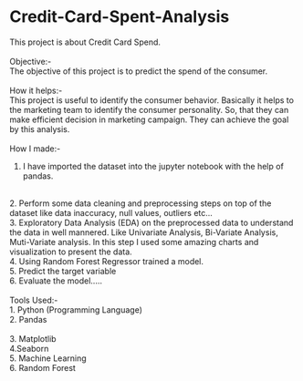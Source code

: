 # Credit-Card-Spent-Analysis
This project is about Credit Card Spend. 
<br>
<br>
Objective:-
<br>
The objective of this project is to predict the spend of the consumer.
<br>
<br>
How it helps:-
<br>
This project is useful to identify the consumer behavior. Basically it helps to the marketing team to identify the consumer personality. So, that they can make efficient decision in marketing campaign. They can achieve the goal by this analysis.
<br>
<br>
How I made:-
<br>
1. I have imported the dataset into the jupyter notebook with the help of pandas.
<br>
2. Perform some data cleaning and preprocessing steps on top of the dataset like data inaccuracy, null values, outliers etc...
<br>
3. Exploratory Data Analysis (EDA) on the preprocessed data to understand the data in well mannered. Like Univariate Analysis, Bi-Variate Analysis, Muti-Variate analysis. In this step I used some amazing charts and visualization to present the data.
<br>
4. Using Random Forest Regressor trained a model.
<br>
5. Predict the target variable
<br>
6. Evaluate the model.....
<br>
<br>
Tools Used:-
<br>
1. Python (Programming Language)
<br>
2. Pandas
<br>
<br>
3. Matplotlib
<br>
4.Seaborn
<br>
5. Machine Learning
<br>
6. Random Forest
